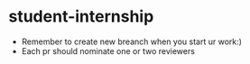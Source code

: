 # student-internship

- Remember to create new breanch when you start ur work:)
- Each pr should nominate one or two reviewers
